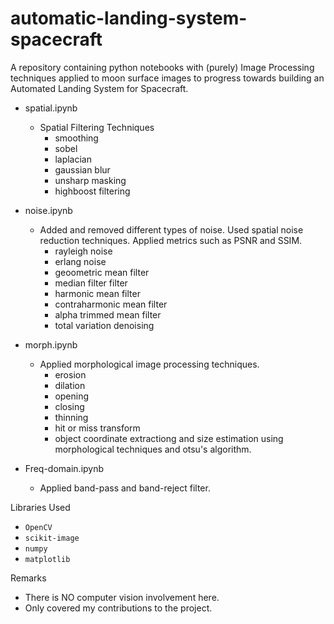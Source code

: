 # automatic-landing-system-spacecraft

A repository containing python notebooks with (purely) Image Processing techniques applied to moon surface images to progress towards building an Automated Landing System for Spacecraft.

- spatial.ipynb
  * Spatial Filtering Techniques
    * smoothing
    * sobel
    * laplacian
    * gaussian blur
    * unsharp masking
    * highboost filtering
  
- noise.ipynb
  * Added and removed different types of noise. Used spatial noise reduction techniques. Applied metrics such as PSNR and SSIM.
    * rayleigh noise
    * erlang noise
    * geoometric mean filter
    * median filter filter
    * harmonic mean filter
    * contraharmonic mean filter
    * alpha trimmed mean filter
    * total variation denoising
 
- morph.ipynb
  * Applied morphological image processing techniques.
    * erosion
    * dilation
    * opening
    * closing 
    * thinning
    * hit or miss transform
    * object coordinate extractiong and size estimation using morphological techniques and otsu's algorithm.
  
- Freq-domain.ipynb
  * Applied band-pass and band-reject filter.
  
 Libraries Used
 * `OpenCV`
 * `scikit-image`
 * `numpy`
 * `matplotlib`
 
 Remarks
 * There is NO computer vision involvement here.
 * Only covered my contributions to the project.
 
 
